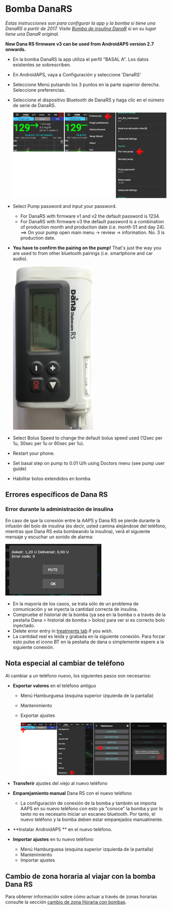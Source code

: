 # Bomba DanaRS

*Estas instrucciones son para configurar la app y la bomba si tiene una DanaRS a partir de 2017. Visite [Bomba de insulina DanaR](./DanaR-Insulin-Pump) si en su lugar tiene una DanaR original.*

**New Dana RS firmware v3 can be used from AndroidAPS version 2.7 onwards.**

* En la bomba DanaRS la app utiliza el perfil "BASAL A". Los datos existentes se sobrescriben.

* En AndroidAPS, vaya a Configuración y seleccione 'DanaRS'

* Seleccione Menú pulsando los 3 puntos en la parte superior derecha. Seleccione preferencias.

* Seleccione el dispositivo Bluetooth de DanaRS y haga clic en el número de serie de DanaRS.
  
  ![AAPS empareja con Dana RS](../images/AAPS_DanaRSPairing.png)

* Select Pump password and input your password.
  
  * For DanaRS with firmware v1 and v2 the default password is 1234.
  * For DanaRS with firmware v3 the default password is a combination of production month and production date (i.e. month 01 and day 24). ==> On your pump open main menu -> review -> information. No. 3 is production date.

* **You have to confirm the pairing on the pump!** That's just the way you are used to from other bluetooth pairings (i.e. smartphone and car audio).
  
  ![Dana RS confirmation pairing](../images/DanaRS_Pairing.png)

* Select Bolus Speed to change the default bolus speed used (12sec per 1u, 30sec per 1u or 60sec per 1u).

* Restart your phone.

* Set basal step on pump to 0.01 U/h using Doctors menu (see pump user guide)

* Habilitar bolos extendidos en bomba

## Errores específicos de Dana RS

### Error durante la administración de insulina

En caso de que la conexión entre la AAPS y Dana RS se pierde durante la infusión del bolo de insulina (es decir, usted camina alejándose del teléfono, mientras que Dana RS esta bombeando la insulina), verá el siguiente mensaje y escuchar un sonido de alarma:

![Alarma de administración de insulina](../images/DanaRS_Error_bolus.png)

* En la mayoría de los casos, se trata sólo de un problema de comunicación y se inyecta la cantidad correcta de insulina.
* Compruebe el historial de la bomba (ya sea en la bomba o a través de la pestaña Dana > historial de bomba > bolos) para ver si es correcto bolo inyectado.
* Delete error entry in [treatments tab](../Getting-Started/Screenshots#carb-correction) if you wish.
* La cantidad real es leída y grabada en la siguiente conexión. Para forzar esto pulse el icono BT en la pestaña de dana o simplemente espere a la siguiente conexión.

## Nota especial al cambiar de teléfono

Al cambiar a un teléfono nuevo, los siguientes pasos son necesarios:

* **Exportar valores** en el teléfono antiguo
  
  * Menú Hamburguesa (esquina superior izquierda de la pantalla)
  * Mantenimiento
  * Exportar ajustes
    
    ![* Exportar configuración](../images/AAPS_ExportSettings.png)

* **Transferir** ajustes del viejo al nuevo teléfono

* **Emparejamiento manual** Dana RS con el nuevo teléfono 
  * La configuración de conexión de la bomba y también se importa AAPS en su nuevo teléfono con esto ya "conoce" la bomba y por lo tanto no es necesario iniciar un escaneo bluetooth. Por tanto, el nuevo teléfono y la bomba deben estar emparejados manualmente.
* **Instalar AndroidAPS ** en el nuevo teléfono.
* **Importar ajustes** en tu nuevo teléfono 
  * Menú Hamburguesa (esquina superior izquierda de la pantalla)
  * Mantenimiento
  * Importar ajustes

## Cambio de zona horaria al viajar con la bomba Dana RS

Para obtener información sobre cómo actuar a través de zonas horarias consulte la sección [cambio de zona Horaria con bombas](../Usage/Timezone-traveling#danarv2-danars).